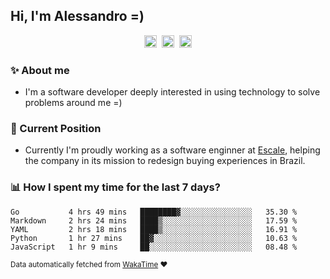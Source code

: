 ## Hi, I'm Alessandro =)

<p align="center">
  <a href="https://www.linkedin.com/in/alessandro-costa-dev/"><img src="https://img.shields.io/badge/-alessandro--costa--dev-%233f7ec6?style=flat-square&logo=Linkedin&logoColor=white" height="20"/></a>&nbsp;&nbsp;<a href="https://medium.com/@alessandro_costa"><img src="https://img.shields.io/badge/-%40alessandro__costa-%20black?style=flat-square&logo=Medium" height="20"/></a>&nbsp;&nbsp;<a href="mailto:alessandro96fc@gmail.com"><img src="https://img.shields.io/badge/-alessandro96fc%40gmail.com-%23c14438?style=flat-square&logo=Gmail&logoColor=white" height="20"/></a>
</p>

### :sparkles: About me

- I'm a software developer deeply interested in using technology to solve problems around me =)

### :office: Current Position 

-  Currently I'm proudly working as a software enginner at [Escale](https://github.com/escaletech), helping the company in its mission to redesign buying experiences in Brazil.

### :bar_chart: How I spent my time for the last 7 days?

<!--START_SECTION:waka-->
```text
Go           4 hrs 49 mins   ████████▓░░░░░░░░░░░░░░░░   35.30 % 
Markdown     2 hrs 24 mins   ████▒░░░░░░░░░░░░░░░░░░░░   17.59 % 
YAML         2 hrs 18 mins   ████▒░░░░░░░░░░░░░░░░░░░░   16.91 % 
Python       1 hr 27 mins    ██▓░░░░░░░░░░░░░░░░░░░░░░   10.63 % 
JavaScript   1 hr 9 mins     ██░░░░░░░░░░░░░░░░░░░░░░░   08.48 % 
```
<!--END_SECTION:waka-->

<sub>Data automatically fetched from [WakaTime](https://wakatime.com/) :heart:</sub>
